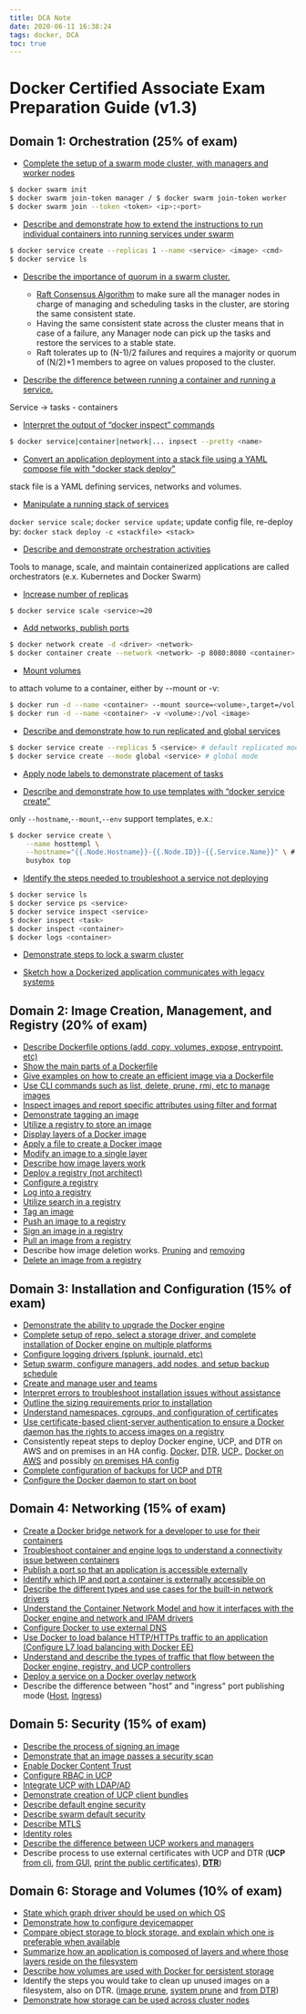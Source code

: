 ```yaml
---
title: DCA Note
date: 2020-06-11 16:38:24
tags: docker, DCA
toc: true
---
```


# Docker Certified Associate Exam Preparation Guide (v1.3)

## Domain 1: Orchestration (25% of exam)

- [Complete the setup of a swarm mode cluster, with managers and worker nodes](https://docs.docker.com/engine/swarm/swarm-tutorial/create-swarm/)

``` bash
$ docker swarm init
$ docker swarm join-token manager / $ docker swarm join-token worker
$ docker swarm join --token <token> <ip>:<port>
```

- [Describe and demonstrate how to extend the instructions to run individual containers into running services under swarm](https://docs.docker.com/engine/swarm/swarm-tutorial/deploy-service/)

``` bash
$ docker service create --replicas 1 --name <service> <image> <cmd>
$ docker service ls
```

- [Describe the importance of quorum in a swarm cluster.](https://docs.docker.com/engine/swarm/raft/)

    - [Raft Consensus Algorithm](http://thesecretlivesofdata.com/raft/) to make sure all the manager nodes in charge of managing and scheduling tasks in the cluster, are storing the same consistent state. 
    - Having the same consistent state across the cluster means that in case of a failure, any Manager node can pick up the tasks and restore the services to a stable state.
    - Raft tolerates up to (N-1)/2 failures and requires a majority or quorum of (N/2)+1 members to agree on values proposed to the cluster.

- [Describe the difference between running a container and running a service.](https://docs.docker.com/engine/swarm/how-swarm-mode-works/services/#services-tasks-and-containers)

Service -> tasks - containers

- [Interpret the output of “docker inspect” commands](https://docs.docker.com/engine/swarm/swarm-tutorial/inspect-service/)

``` bash
$ docker service|container|network|... inpsect --pretty <name>
```

- [Convert an application deployment into a stack file using a YAML compose file with "docker stack deploy"](https://docs.docker.com/engine/swarm/stack-deploy/)

stack file is a YAML defining services, networks and volumes.

- [Manipulate a running stack of services](https://docs.docker.com/engine/reference/commandline/stack_services/#related-commands)

`docker service scale`; `docker service update`; update config file, re-deploy by: `docker stack deploy -c <stackfile> <stack>`

- [Describe and demonstrate orchestration activities](https://docs.docker.com/get-started/orchestration/)

Tools to manage, scale, and maintain containerized applications are called orchestrators (e.x. Kubernetes and Docker Swarm)

- [Increase number of replicas](https://docs.docker.com/engine/reference/commandline/service_scale/)

```bash
$ docker service scale <service>=20
```
- [Add networks, publish ports](https://docs.docker.com/network/) 

``` bash
$ docker network create -d <driver> <network>
$ docker container create --network <network> -p 8080:8080 <container>
```

- [Mount volumes](https://docs.docker.com/storage/volumes/)

to attach volume to a container, either by --mount or -v:

```bash
$ docker run -d --name <container> --mount source=<volume>,target=/vol <image>
$ docker run -d --name <container> -v <volume>:/vol <image>
```

- [Describe and demonstrate how to run replicated and global services](https://docs.docker.com/engine/swarm/how-swarm-mode-works/services/#replicated-and-global-services)

```bash
$ docker service create --replicas 5 <service> # default replicated mode
$ docker service create --mode global <service> # global mode
```

- [Apply node labels to demonstrate placement of tasks](https://success.docker.com/article/using-contraints-and-labels-to-control-the-placement-of-containers)

- [Describe and demonstrate how to use templates with “docker service create”](https://docs.docker.com/engine/reference/commandline/service_create/#create-services-using-templates)

only `--hostname`,`--mount`,`--env` support templates, e.x.:
```bash
$ docker service create \
    --name hosttempl \
    --hostname="{{.Node.Hostname}}-{{.Node.ID}}-{{.Service.Name}}" \ # container naming pattern 
    busybox top
```

- [Identify the steps needed to troubleshoot a service not deploying](https://success.docker.com/article/swarm-troubleshooting-methodology)

```bash
$ docker service ls
$ docker service ps <service>
$ docker service inspect <service>
$ docker inspect <task>
$ docker inspect <container>
$ docker logs <container>
```

- [Demonstrate steps to lock a swarm cluster](https://docs.docker.com/engine/swarm/swarm_manager_locking/)

- [Sketch how a Dockerized application communicates with legacy systems](https://docs.docker.com/config/containers/container-networking/)

## Domain 2: Image Creation, Management, and Registry (20% of exam)
- [Describe Dockerfile options (add, copy, volumes, expose, entrypoint, etc)](https://docs.docker.com/engine/reference/builder/#from)
- [Show the main parts of a Dockerfile](https://docs.docker.com/engine/reference/builder/#dockerfile-examples)
- [Give examples on how to create an efficient image via a Dockerfile](https://docs.docker.com/engine/userguide/eng-image/dockerfile_best-practices/)
- [Use CLI commands such as list, delete, prune, rmi, etc to manage images](https://docs.docker.com/engine/reference/commandline/image/#usage)
- [Inspect images and report specific attributes using filter and format](https://docs.docker.com/engine/reference/commandline/inspect/#extended-description)
- [Demonstrate tagging an image](https://docs.docker.com/engine/reference/commandline/tag/)
- [Utilize a registry to store an image](https://docs.docker.com/registry/deploying/#run-a-local-registry)
- [Display layers of a Docker image](https://docs.docker.com/engine/reference/commandline/image_history/)
- [Apply a file to create a Docker image](https://docs.docker.com/engine/reference/commandline/image_load/)
- [Modify an image to a single layer](https://docs.docker.com/develop/develop-images/dockerfile_best-practices/#minimize-the-number-of-layers)
- [Describe how image layers work](https://docs.docker.com/storage/storagedriver/#images-and-layers)
- [Deploy a registry (not architect)](https://docs.docker.com/registry/deploying/)
- [Configure a registry](https://docs.docker.com/registry/configuration/)
- [Log into a registry](https://docs.docker.com/engine/reference/commandline/login/#parent-command)
- [Utilize search in a registry](https://docs.docker.com/engine/reference/commandline/search/)
- [Tag an image](https://docs.docker.com/engine/reference/commandline/tag/)
- [Push an image to a registry](https://docs.docker.com/engine/reference/commandline/push/)
- [Sign an image in a registry](https://docs.docker.com/datacenter/dtr/2.4/guides/user/manage-images/sign-images/)
- [Pull an image from a registry](https://docs.docker.com/engine/reference/commandline/pull/)
- Describe how image deletion works. [Pruning](https://docs.docker.com/config/pruning/) and [removing](https://docs.docker.com/engine/reference/commandline/rmi/)
- [Delete an image from a registry](https://docs.docker.com/datacenter/dtr/2.0/repos-and-images/delete-an-image/)

## Domain 3: Installation and Configuration (15% of exam)
- [Demonstrate the ability to upgrade the Docker engine](https://docs.docker.com/install/linux/docker-ce/ubuntu/#upgrade-docker-engine---community)
- [Complete setup of repo, select a storage driver, and complete installation of Docker
engine on multiple platforms](https://docs.docker.com/install/)
- [Configure logging drivers (splunk, journald, etc)](https://docs.docker.com/config/containers/logging/configure/)
- [Setup swarm, configure managers, add nodes, and setup backup schedule](https://docs.docker.com/engine/swarm/admin_guide/)
- [Create and manage user and teams](https://docs.docker.com/datacenter/dtr/2.4/guides/admin/manage-users/create-and-manage-teams/)
- [Interpret errors to troubleshoot installation issues without assistance](https://docs.docker.com/config/daemon/#troubleshoot-the-daemon)
- [Outline the sizing requirements prior to installation](https://docs.docker.com/datacenter/ucp/2.2/guides/admin/install/system-requirements/#hardware-and-software-requirements)
- [Understand namespaces, cgroups, and configuration of certificates](https://docs.docker.com/engine/docker-overview/#namespaces)
- [Use certificate-based client-server authentication to ensure a Docker daemon has the
rights to access images on a registry](https://docs.docker.com/engine/security/certificates/)
- Consistently repeat steps to deploy Docker engine, UCP, and DTR on AWS and on
premises in an HA config. [Docker,](https://docs.docker.com/install/linux/docker-ce/ubuntu/) [DTR,](https://docs.docker.com/datacenter/dtr/2.3/guides/admin/install/) [UCP,](https://docs.docker.com/ee/ucp/), [Docker on AWS](https://docs.docker.com/docker-for-aws/) and possibly [on premises HA config](https://docs.docker.com/engine/swarm/admin_guide/#add-manager-nodes-for-fault-tolerance)
- [Complete configuration of backups for UCP and DTR](https://docs.docker.com/datacenter/ucp/2.2/guides/admin/backups-and-disaster-recovery/)
- [Configure the Docker daemon to start on boot](https://docs.docker.com/install/linux/linux-postinstall/)

## Domain 4: Networking (15% of exam)
- [Create a Docker bridge network for a developer to use for their containers](https://docs.docker.com/network/network-tutorial-standalone/)
- [Troubleshoot container and engine logs to understand a connectivity issue between
containers](https://success.docker.com/article/troubleshooting-container-networking)
- [Publish a port so that an application is accessible externally](https://github.com/wsargent/docker-cheat-sheet#exposing-ports)
- [Identify which IP and port a container is externally accessible on](https://docs.docker.com/engine/reference/commandline/port/#examples)
- [Describe the different types and use cases for the built-in network drivers](https://blog.docker.com/2016/12/understanding-docker-networking-drivers-use-cases/)
- [Understand the Container Network Model and how it interfaces with the Docker engine
and network and IPAM drivers](https://success.docker.com/article/networking/)
- [Configure Docker to use external DNS](https://gist.github.com/Evalle/7b21e0357c137875a03480428a7d6bf6)
- [Use Docker to load balance HTTP/HTTPs traffic to an application (Configure L7 load
balancing with Docker EE)](https://docs.docker.com/datacenter/ucp/2.2/guides/admin/configure/use-a-load-balancer/#configuration-examples)
- [Understand and describe the types of traffic that flow between the Docker engine,
registry, and UCP controllers](https://success.docker.com/article/networking/)
- [Deploy a service on a Docker overlay network](https://docs.docker.com/network/overlay/)
- Describe the difference between "host" and "ingress" port publishing mode ([Host](https://docs.docker.com/engine/swarm/services/#publish-a-services-ports-directly-on-the-swarm-node), [Ingress](https://docs.docker.com/engine/swarm/ingress/))

## Domain 5: Security (15% of exam)
- [Describe the process of signing an image](https://docs.docker.com/engine/security/trust/content_trust/#push-trusted-content)
- [Demonstrate that an image passes a security scan](https://docs.docker.com/datacenter/dtr/2.5/guides/admin/configure/set-up-vulnerability-scans/)
- [Enable Docker Content Trust](https://docs.docker.com/engine/security/trust/content_trust/)
- [Configure RBAC in UCP](https://docs.docker.com/datacenter/ucp/2.2/guides/access-control/)
- [Integrate UCP with LDAP/AD](https://docs.docker.com/datacenter/ucp/2.2/guides/admin/configure/external-auth/)
- [Demonstrate creation of UCP client bundles](https://blog.docker.com/2017/09/get-familiar-docker-enterprise-edition-client-bundles/)
- [Describe default engine security](https://docs.docker.com/engine/security/security/)
- [Describe swarm default security](https://docs.docker.com/engine/swarm/how-swarm-mode-works/pki/)
- [Describe MTLS](https://diogomonica.com/2017/01/11/hitless-tls-certificate-rotation-in-go/)
- [Identity roles](https://docs.docker.com/datacenter/ucp/2.2/guides/access-control/permission-levels/#roles)
- [Describe the difference between UCP workers and managers](https://docs.docker.com/datacenter/ucp/2.2/guides/architecture/)
- Describe process to use external certificates with UCP and DTR (**UCP** [from cli](https://success.docker.com/article/how-do-i-provide-an-externally-generated-security-certificate-during-the-ucp-command-line-installation), [from GUI](https://docs.docker.com/ee/ucp/admin/configure/use-your-own-tls-certificates/#configure-ucp-to-use-your-own-tls-certificates-and-keys), [print the public certificates](https://docs.docker.com/datacenter/ucp/3.0/reference/cli/dump-certs/)), [**DTR**](https://docs.docker.com/ee/dtr/admin/configure/use-your-own-tls-certificates/))

## Domain 6: Storage and Volumes (10% of exam)
- [State which graph driver should be used on which OS](https://docs.docker.com/storage/storagedriver/select-storage-driver/)
- [Demonstrate how to configure devicemapper](https://docs.docker.com/storage/storagedriver/device-mapper-driver/#configure-docker-with-the-devicemapper-storage-driver)
- [Compare object storage to block storage, and explain which one is preferable when
available](https://rancher.com/block-object-file-storage-containers/)
- [Summarize how an application is composed of layers and where those layers reside on
the filesystem](https://docs.docker.com/storage/storagedriver/#images-and-layers)
- [Describe how volumes are used with Docker for persistent storage](https://docs.docker.com/storage/volumes/)
- Identify the steps you would take to clean up unused images on a filesystem, also on DTR.
([image prune](https://docs.docker.com/engine/reference/commandline/image_prune/), [system prune](https://docs.docker.com/engine/reference/commandline/system_prune/) and [from DTR](https://docs.docker.com/ee/dtr/user/manage-images/delete-images/))
- [Demonstrate how storage can be used across cluster nodes](https://docs.docker.com/engine/extend/legacy_plugins/#volume-plugins)

